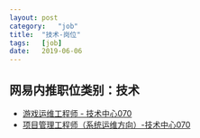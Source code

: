 ```yaml
---
layout:	post
category:	"job"
title:	"技术-岗位"
tags:	[job]
date:	2019-06-06
---
```

## 网易内推职位类别：技术
- [游戏运维工程师 - 技术中心070](http://mobile.bole.netease.com/bole/boleDetail?id=15906&employeeId=346f03c3cda5f04c&key=all)
- [项目管理工程师（系统运维方向）-技术中心070](http://mobile.bole.netease.com/bole/boleDetail?id=14645&employeeId=346f03c3cda5f04c&key=all)
